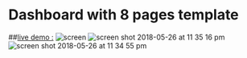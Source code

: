 # Dashboard with 8 pages template 

##[live demo :](https://stupefied-colden-9094b7.netlify.com/) 
![screen](https://user-images.githubusercontent.com/29652821/40583160-abf78db4-613d-11e8-9ea2-b7d01fdc27cd.png)
![screen shot 2018-05-26 at 11 35 16 pm](https://user-images.githubusercontent.com/29652821/40583161-aeb8068c-613d-11e8-917e-bf8b0caa6de7.png)
![screen shot 2018-05-26 at 11 34 55 pm](https://user-images.githubusercontent.com/29652821/40583162-b011ab14-613d-11e8-83fc-1b46befe10bf.png)
